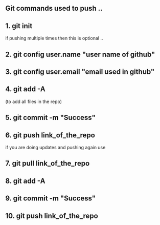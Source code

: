 ## Git commands used to push ..


## 1. git init
if pushing multiple times then this is optional ..
## 2. git config user.name "user name of github"
## 3. git config user.email "email used in github"
## 4. git add -A 
(to add all files in the repo)
## 5. git commit -m "Success"
## 6. git push link_of_the_repo

if you are doing updates and pushing again use
## 7. git pull link_of_the_repo
## 8. git add -A 
## 9. git commit -m "Success"
## 10. git push link_of_the_repo
  
